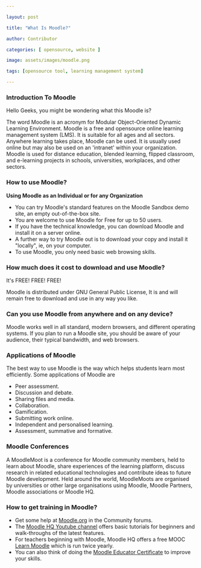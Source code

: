 ```yaml
---

layout: post

title: "What Is Moodle?"

author: Contributor

categories: [ opensource, website ]

image: assets/images/moodle.png

tags: [opensource tool, learning management system]

---
```


  
### Introduction To Moodle

Hello Geeks, you might be wondering what this Moodle is?

The word Moodle is an acronym for Modular Object-Oriented Dynamic Learning Environment. Moodle is a free and opensource online learning management system (LMS). It is suitable for all ages and all sectors. Anywhere learning takes place, Moodle can be used. It is usually used online but may also be used on an 'intranet' within your organization. Moodle is used for distance education, blended learning, flipped classroom, and e-learning projects in schools, universities, workplaces, and other sectors.

  
  ### How to use Moodle?

**Using Moodle as an Individual or for any Organization**

-   You can try Moodle's standard features on the Moodle Sandbox demo site, an empty out-of-the-box site.
-   You are welcome to use Moodle for Free for up to 50 users.
-   If you have the technical knowledge, you can download Moodle and install it on a server online.
-   A further way to try Moodle out is to download your copy and install it "locally", ie, on your computer.
-   To use Moodle, you only need basic web browsing skills.


### How much does it cost to download and use Moodle?

 It's FREE! FREE! FREE!

Moodle is distributed under GNU General Public License, It is and will remain free to download and use in any way you like.


### Can you use Moodle from anywhere and on any device?

Moodle works well in all standard, modern browsers, and different operating systems. If you plan to run a Moodle site, you should be aware of your audience, their typical bandwidth, and web browsers.

  
### Applications of Moodle

The best way to use Moodle is the way which helps students learn most efficiently. Some applications of Moodle are
- Peer assessment.
- Discussion and debate.
- Sharing files and media.
- Collaboration.
- Gamification.
- Submitting work online.
- Independent and personalised learning.
- Assessment, summative and formative.

### Moodle Conferences

A MoodleMoot is a conference for Moodle community members, held to learn about Moodle, share experiences of the learning platform, discuss research in related educational technologies and contribute ideas to future Moodle development. Held around the world, MoodleMoots are organised by universities or other large organisations using Moodle, Moodle Partners, Moodle associations or Moodle HQ.

### How to get training in Moodle?

-   Get some help at [Moodle.org](https://moodle.org/) in the Community forums.
-   The [Moodle HQ Youtube channel](https://www.youtube.com/user/moodlehq) offers basic tutorials for beginners and walk-throughs of the latest features.
-   For teachers beginning with Moodle, Moodle HQ offers a free MOOC [Learn Moodle](https://learn.moodle.org/) which is run twice yearly.
-   You can also think of doing the  [Moodle Educator Certificate](http://moodle.org/course/view.php?id=48) to improve your skills.
